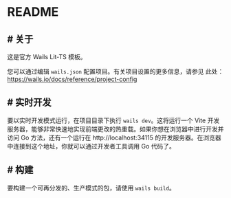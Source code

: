 # README

## # 关于

这是官方 Wails Lit-TS 模板。

您可以通过编辑 `wails.json` 配置项目。有关项目设置的更多信息，请参见
此处：https://wails.io/docs/reference/project-config
## # 实时开发

要以实时开发模式运行，在项目目录下执行 `wails dev`。这将运行一个 Vite 开发服务器，能够非常快速地实现前端更改的热重载。如果你想在浏览器中进行开发并访问 Go 方法，还有一个运行在 http://localhost:34115 的开发服务器。在浏览器中连接到这个地址，你就可以通过开发者工具调用 Go 代码了。
## # 构建

要构建一个可再分发的、生产模式的包，请使用 `wails build`。
